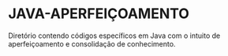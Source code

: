 # JAVA-APERFEIÇOAMENTO

Diretório contendo códigos específicos em Java com o intuito de aperfeiçoamento e consolidação de conhecimento.
